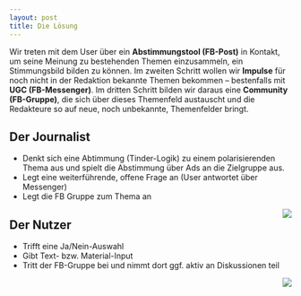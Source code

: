 ```yaml
---
layout: post
title: Die Lösung
---
```



Wir treten mit dem User über ein **Abstimmungstool (FB-Post)** in Kontakt, um seine Meinung zu bestehenden Themen einzusammeln, ein Stimmungsbild bilden zu können. Im zweiten Schritt wollen wir **Impulse** für noch nicht in der Redaktion bekannte Themen bekommen – bestenfalls mit **UGC (FB-Messenger)**.  Im dritten Schritt bilden wir daraus eine **Community (FB-Gruppe)**, die sich über dieses Themenfeld austauscht und die Redakteure so auf neue, noch unbekannte, Themenfelder bringt.


## Der Journalist

  - Denkt sich eine Abtimmung (Tinder-Logik) zu einem polarisierenden Thema aus und spielt die Abstimmung über Ads an die Zielgruppe aus.
  - Legt eine weiterführende, offene Frage an (User antwortet über Messenger)
  - Legt die FB Gruppe zum Thema an 

<img src="{{site.baseurl}}public/mockup_000.png" style="float:right; align: baseline"> 

## Der Nutzer 

  - Trifft eine Ja/Nein-Auswahl
  - Gibt Text- bzw. Material-Input
  - Tritt der FB-Gruppe bei und nimmt dort ggf. aktiv an Diskussionen teil

<img src="{{site.baseurl}}public/mockup_001.png" style="float:right; align: baseline"> 

